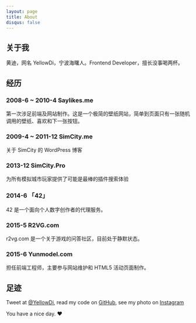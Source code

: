 ```yaml
---
layout: page
title: About
disqus: false
---
```


## 关于我

黄迪，网名 YellowDi，宁波海曙人。Frontend Developer，擅长没事喝两杯。

## 经历

### 2008-6 ~ 2010-4 Saylikes.me
第一次涉足前端及网站制作。这是一个极简的壁纸网站，简单到页面只有一张随机调用的壁纸、喜欢和下一张按钮。
### 2009-4 ~ 2011-12 SimCity.me
关于 SimCity 的 WordPress 博客
### 2013-12 SimCity.Pro
为所有模拟城市玩家提供了可能是最棒的插件搜索体验
### 2014-6 「42」
42 是一个面向个人数字创作者的代理服务。
### 2015-5 R2VG.com
r2vg.com 是一个关于游戏的问答社区，目前处于静默状态。
### 2015-6 Yunmodel.com
担任前端工程师，主要参与网站维护和 HTML5 活动页面制作。

## 足迹

Tweet at [@YellowDi](http://twitter.com/YellowDi), read my code on [GitHub](http://github.com/YellowDi), see my photo on [Instagram](http://instagram.com/yellowdi)

You have a nice day. ♥

